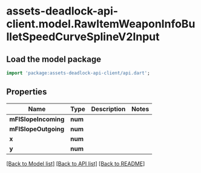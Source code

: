 # assets-deadlock-api-client.model.RawItemWeaponInfoBulletSpeedCurveSplineV2Input

## Load the model package
```dart
import 'package:assets-deadlock-api-client/api.dart';
```

## Properties
Name | Type | Description | Notes
------------ | ------------- | ------------- | -------------
**mFlSlopeIncoming** | **num** |  | 
**mFlSlopeOutgoing** | **num** |  | 
**x** | **num** |  | 
**y** | **num** |  | 

[[Back to Model list]](../README.md#documentation-for-models) [[Back to API list]](../README.md#documentation-for-api-endpoints) [[Back to README]](../README.md)



